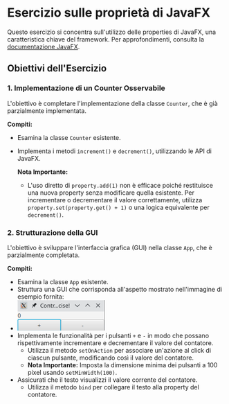 # Esercizio sulle proprietà di JavaFX

Questo esercizio si concentra sull'utilizzo delle properties di JavaFX, una caratteristica chiave del framework. Per approfondimenti, consulta la [documentazione JavaFX](https://docs.oracle.com/javase/8/javafx/api/javafx/beans/property/Property.html).

## Obiettivi dell'Esercizio

### 1. Implementazione di un Counter Osservabile
L'obiettivo è completare l'implementazione della classe `Counter`, che è già parzialmente implementata.

**Compiti:**
- Esamina la classe `Counter` esistente.
- Implementa i metodi `increment()` e `decrement()`, utilizzando le API di JavaFX.

  **Nota Importante:**
  - L'uso diretto di `property.add(1)` non è efficace poiché restituisce una nuova property senza modificare quella esistente. Per incrementare o decrementare il valore correttamente, utilizza `property.set(property.get() + 1)` o una logica equivalente per `decrement()`.

### 2. Strutturazione della GUI
L'obiettivo è sviluppare l'interfaccia grafica (GUI) nella classe `App`, che è parzialmente completata.

**Compiti:**
- Esamina la classe `App` esistente.
- Struttura una GUI che corrisponda all'aspetto mostrato nell'immagine di esempio fornita:
- ![](./example.png)
- Implementa le funzionalità per i pulsanti `+` e `-` in modo che possano rispettivamente incrementare e decrementare il valore del contatore.
  - Utilizza il metodo `setOnAction` per associare un'azione al click di ciascun pulsante, modificando così il valore del contatore.
  - **Nota Importante:** Imposta la dimensione minima dei pulsanti a 100 pixel usando `setMinWidth(100)`.
- Assicurati che il testo visualizzi il valore corrente del contatore.
  - Utilizza il metodo `bind` per collegare il testo alla property del contatore.
